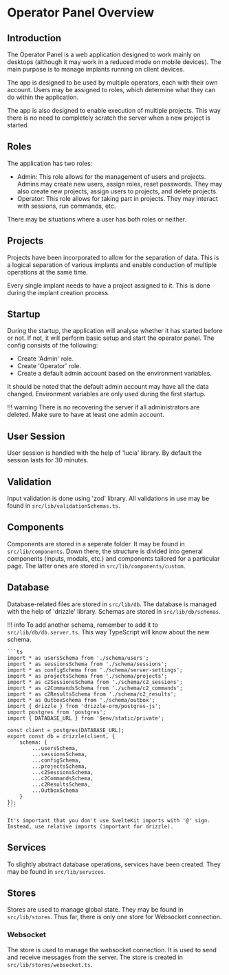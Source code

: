 # Operator Panel Overview

## Introduction

The Operator Panel is a web application designed to work mainly on desktops (although it may work in a reduced mode on mobile devices). The main purpose is to manage implants running on client devices.

The app is designed to be used by multiple operators, each with their own account. Users may be assigned to roles, which determine what they can do within the application.

The app is also designed to enable execution of multiple projects. This way there is no need to completely scratch the server when a new project is started.

## Roles

The application has two roles:

- Admin: This role allows for the management of users and projects. Admins may create new users, assign roles, reset passwords. They may also create new projects, assign users to projects, and delete projects.
- Operator: This role allows for taking part in projects. They may interact with sessions, run commands, etc.

There may be situations where a user has both roles or neither.

## Projects

Projects have been incorporated to allow for the separation of data. This is a logical separation of various implants and enable conduction of multiple operations at the same time.

Every single implant needs to have a project assigned to it. This is done during the implant creation process.

## Startup

During the startup, the application will analyse whether it has started before or not. If not, it will perform basic setup and start the operator panel. The config consists of the following:

- Create 'Admin' role.
- Create 'Operator' role.
- Create a default admin account based on the environment variables.

It should be noted that the default admin account may have all the data changed. Environment variables are only used during the first startup.

!!! warning
    There is no recovering the server if all administrators are deleted. Make sure to have at least one admin account.

## User Session

User session is handled with the help of 'lucia' library. By default the session lasts for 30 minutes.

## Validation

Input validation is done using 'zod' library. All validations in use may be found in `src/lib/validationSchemas.ts`.

## Components

Components are stored in a seperate folder. It may be found in `src/lib/components`. Down there, the structure is divided into general components (inputs, modals, etc.) and components tailored for a particular page. The latter ones are stored in `src/lib/components/custom`.

## Database

Database-related files are stored in `src/lib/db`. The database is managed with the help of 'drizzle' library. Schemas are stored in `src/lib/db/schemas`.

!!! info
    To add another schema, remember to add it to `src/lib/db/db.server.ts`. This way TypeScript will know about the new schema.

    ```ts
    import * as usersSchema from './schema/users';
    import * as sessionsSchema from './schema/sessions';
    import * as configSchema from './schema/server-settings';
    import * as projectsSchema from './schema/projects';
    import * as c2SessionsSchema from './schema/c2_sessions';
    import * as c2CommandsSchema from './schema/c2_commands';
    import * as c2ResultsSchema from './schema/c2_results';
    import * as OutboxSchema from './schema/outbox';
    import { drizzle } from 'drizzle-orm/postgres-js';
    import postgres from 'postgres';
    import { DATABASE_URL } from '$env/static/private';

    const client = postgres(DATABASE_URL);
    export const db = drizzle(client, {
        schema: {
            ...usersSchema,
            ...sessionsSchema,
            ...configSchema,
            ...projectsSchema,
            ...c2SessionsSchema,
            ...c2CommandsSchema,
            ...c2ResultsSchema,
            ...OutboxSchema
        }
    });
    ```

    It's important that you don't use SvelteKit imports with '@' sign. Instead, use relative imports (important for drizzle).

## Services

To slightly abstract database operations, services have been created. They may be found in `src/lib/services`.

## Stores

Stores are used to manage global state. They may be found in `src/lib/stores`. Thus far, there is only one store for Websocket connection.

### Websocket

The store is used to manage the websocket connection. It is used to send and receive messages from the server. The store is created in `src/lib/stores/websocket.ts`.

